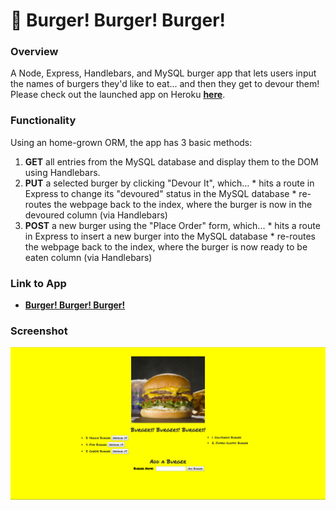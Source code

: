 # :hamburger: Burger! Burger! Burger!

### Overview

A Node, Express, Handlebars, and MySQL burger app that lets users input the names of burgers they'd like to eat... and then they get to devour them! Please check out the launched app on Heroku <strong>[here](https://ancient-reef-11912.herokuapp.com/)</strong>.

### Functionality
Using an home-grown ORM, the app has 3 basic methods:
  1. <strong>GET</strong> all entries from the MySQL database and display them to the DOM using Handlebars.
  2. <strong>PUT</strong> a selected burger by clicking "Devour It", which...
    * hits a route in Express to change its "devoured" status in the MySQL database
    * re-routes the webpage back to the index, where the burger is now in the devoured column (via Handlebars)
  3. <strong>POST</strong> a new burger using the "Place Order" form, which...
    * hits a route in Express to insert a new burger into the MySQL database
    * re-routes the webpage back to the index, where the burger is now ready to be eaten column (via Handlebars)

### Link to App
* <strong>[Burger! Burger! Burger!](https://mjohnwright.github.io/Burger/)</strong>

### Screenshot
![Full Size](public/assets/image/burger_screen_shot.png)

